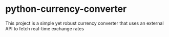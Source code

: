 # python-currency-converter
This project is a simple yet robust currency converter that uses an external API to fetch real-time exchange rates
